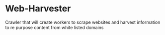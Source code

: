 # Web-Harvester
Crawler that will create workers to scrape websites and harvest information to re purpose content from white listed domains
